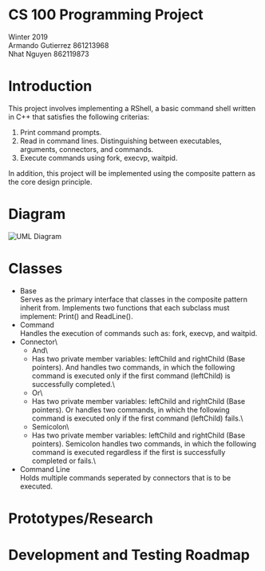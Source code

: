 # CS 100 Programming Project
Winter 2019\
Armando Gutierrez 861213968\
Nhat Nguyen 862119873

# Introduction
This project involves implementing a RShell, a basic command shell written in C++ that satisfies the following criterias: 
1. Print command prompts.
2. Read in command lines. Distinguishing between executables, arguments, connectors, and commands.
3. Execute commands using fork, execvp, waitpid.

In addition, this project will be implemented using the composite pattern as the core design principle.

# Diagram
![UML Diagram](https://github.com/cs100/assignment-cs_100_aa_assignment_1/blob/master/Images/Assignment_1_UML.jpeg?raw=true)

# Classes
* Base\
Serves as the primary interface that classes in the composite pattern inherit from. Implements two functions that each subclass must implement: Print() and ReadLine().
* Command\
Handles the execution of commands such as: fork, execvp, and waitpid.
* Connector\
  * And\
   * Has two private member variables: leftChild and rightChild (Base pointers). And handles two commands, in which the following command is executed only if the first command (leftChild) is successfully completed.\
  * Or\
   * Has two private member variables: leftChild and rightChild (Base pointers). Or handles two commands, in which the following command is executed only if the first command (leftChild) fails.\
  * Semicolon\
   * Has two private member variables: leftChild and rightChild (Base pointers). Semicolon handles two commands, in which the following command is executed regardless if the first is successfully completed or fails.\
* Command Line\
Holds multiple commands seperated by connectors that is to be executed.
# Prototypes/Research

# Development and Testing Roadmap
